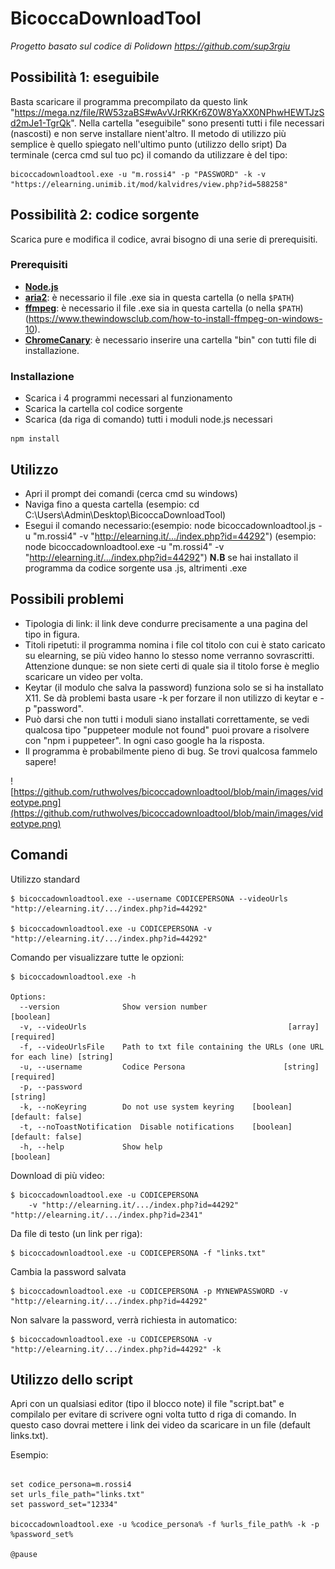 # BicoccaDownloadTool

*Progetto basato sul codice di Polidown https://github.com/sup3rgiu*

## Possibilità 1: eseguibile

Basta scaricare il programma precompilato da questo link "https://mega.nz/file/RW53zaBS#wAvVJrRKKr6Z0W8YaXX0NPhwHEWTJzSd2mJe1-TgrQk".
Nella cartella "eseguibile" sono presenti tutti i file necessari (nascosti) e non serve installare nient'altro.
Il metodo di utilizzo più semplice è quello spiegato nell'ultimo punto (utilizzo dello sript)
Da terminale (cerca cmd sul tuo pc) il comando da utilizzare è del tipo:
```
bicoccadownloadtool.exe -u "m.rossi4" -p "PASSWORD" -k -v "https://elearning.unimib.it/mod/kalvidres/view.php?id=588258"
```

## Possibilità 2: codice sorgente

Scarica pure e modifica il codice, avrai bisogno di una serie di prerequisiti.

### Prerequisiti

* [**Node.js**](https://nodejs.org/it/download/)
* [**aria2**](https://github.com/aria2/aria2/releases): è necessario il file .exe sia in questa cartella (o nella `$PATH`)
* [**ffmpeg**](https://www.ffmpeg.org/download.html): è necessario il file .exe sia in questa cartella (o nella `$PATH`) (https://www.thewindowsclub.com/how-to-install-ffmpeg-on-windows-10).
* [**ChromeCanary**](https://www.google.com/intl/it/chrome/canary/thank-you.html?statcb=1&installdataindex=empty&defaultbrowser=0): è necessario inserire una cartella "bin" con tutti file di installazione.

### Installazione
* Scarica i 4 programmi necessari al funzionamento
* Scarica la cartella col codice sorgente
* Scarica (da riga di comando) tutti i moduli node.js necessari
```
npm install
```

## Utilizzo
* Apri il prompt dei comandi (cerca cmd su windows)
* Naviga fino a questa cartella (esempio: cd C:\Users\Admin\Desktop\BicoccaDownloadTool\)
* Esegui il comando necessario:(esempio: node bicoccadownloadtool.js -u "m.rossi4" -v "http://elearning.it/.../index.php?id=44292")
                               (esempio: node bicoccadownloadtool.exe -u "m.rossi4" -v "http://elearning.it/.../index.php?id=44292")
 **N.B**  se hai installato il programma da codice sorgente usa .js, altrimenti .exe


## Possibili problemi
* Tipologia di link: il link deve condurre precisamente a una pagina del tipo in figura.
* Titoli ripetuti: il programma nomina i file col titolo con cui è stato caricato su elearning, se più video hanno lo stesso nome verranno sovrascritti.
  Attenzione dunque: se non siete certi di quale sia il titolo forse è meglio scaricare un video per volta.
* Keytar (il modulo che salva la password) funziona solo se si ha installato X11. Se dà problemi basta usare -k per forzare il non utilizzo di keytar e -p "password".
* Può darsi che non tutti i moduli siano installati correttamente, se vedi qualcosa tipo "puppeteer module not found" puoi provare a risolvere con
  "npm i puppeteer". In ogni caso google ha la risposta.
* Il programma è probabilmente pieno di bug. Se trovi qualcosa fammelo sapere!

![https://github.com/ruthwolves/bicoccadownloadtool/blob/main/images/videotype.png](https://github.com/ruthwolves/bicoccadownloadtool/blob/main/images/videotype.png)

## Comandi

Utilizzo standard
```
$ bicoccadownloadtool.exe --username CODICEPERSONA --videoUrls "http://elearning.it/.../index.php?id=44292"

$ bicoccadownloadtool.exe -u CODICEPERSONA -v "http://elearning.it/.../index.php?id=44292"
```

Comando per visualizzare tutte le opzioni:
```
$ bicoccadownloadtool.exe -h

Options:
  --version              Show version number                           [boolean]
  -v, --videoUrls                                             [array] [required]
  -f, --videoUrlsFile    Path to txt file containing the URLs (one URL for each line) [string]
  -u, --username         Codice Persona                      [string] [required]
  -p, --password                                                        [string]
  -k, --noKeyring        Do not use system keyring    [boolean] [default: false]
  -t, --noToastNotification  Disable notifications    [boolean] [default: false]
  -h, --help             Show help                                     [boolean]
```

Download di più video:
```
$ bicoccadownloadtool.exe -u CODICEPERSONA
    -v "http://elearning.it/.../index.php?id=44292" "http://elearning.it/.../index.php?id=2341"

```
Da file di testo (un link per riga):
```
$ bicoccadownloadtool.exe -u CODICEPERSONA -f "links.txt"
```

Cambia la password salvata
```
$ bicoccadownloadtool.exe -u CODICEPERSONA -p MYNEWPASSWORD -v "http://elearning.it/.../index.php?id=44292"
```

Non salvare la password, verrà richiesta in automatico:
```
$ bicoccadownloadtool.exe -u CODICEPERSONA -v "http://elearning.it/.../index.php?id=44292" -k
```

## Utilizzo dello script

Apri con un qualsiasi editor (tipo il blocco note) il file "script.bat" e compilalo per evitare di scrivere ogni volta tutto d riga di comando.
In questo caso dovrai mettere i link dei video da scaricare in un file (default links.txt).

Esempio:
```

set codice_persona=m.rossi4
set urls_file_path="links.txt"
set password_set="12334"

bicoccadownloadtool.exe -u %codice_persona% -f %urls_file_path% -k -p %password_set%

@pause
```
